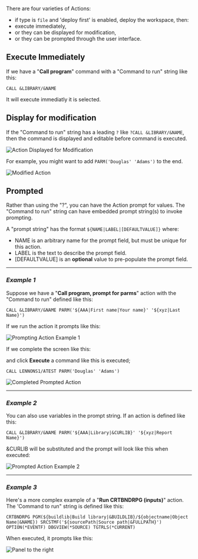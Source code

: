 There are four varieties of Actions:

- if type is `file` and 'deploy first' is enabled, deploy the workspace, then:
- execute immediately,
- or they can be displayed for modification,
- or they can be prompted through the user interface.

## Execute Immediately

If we have a "**Call program**" command with a "Command to run" string like this:

`CALL &LIBRARY/&NAME`  

It will execute immediatly it is selected.

## Display for modification

<!-- panels:start -->

<!-- div:left-panel -->


If the "Command to run" string has a leading `?` like `?CALL &LIBRARY/&NAME`, then the command is displayed and editable before command is executed.

<!-- div:right-panel -->

![Action Displayed for Modification](../../../assets/actions_exec_01.png)

<!-- panels:end -->

<!-- panels:start -->

<!-- div:left-panel -->

For example, you might want to add `PARM('Douglas' 'Adams')` to the end.

<!-- div:right-panel -->

![Modified Action](../../../assets/actions_exec_02.png)

<!-- panels:end -->

## Prompted

Rather than using the "?", you can have the Action prompt for values.
The "Command to run" string can have embedded prompt string(s) to invoke prompting.

A "prompt string" has the format ``${NAME|LABEL|[DEFAULTVALUE]}`` where:

- NAME is an arbitrary name for the prompt field, but must be unique for this action.
- LABEL is the text to describe the prompt field.
- [DEFAULTVALUE] is an **optional** value to pre-populate the prompt field.

---

### *Example 1*

<!-- panels:start -->

<!-- div:left-panel -->

Suppose we have a "**Call program, prompt for parms**" action with the "Command to run" defined like this:

```
CALL &LIBRARY/&NAME PARM('${AAA|First name|Your name}' '${xyz|Last Name}')
```

If we run the action it prompts like this:

<!-- div:right-panel -->

![Prompting Action Example 1](../../../assets/actions_exec_03.png)

<!-- panels:end -->

<!-- panels:start -->

<!-- div:left-panel -->


If we complete the screen like this:

and click **Execute** a command like this is executed;

```
CALL LENNONS1/ATEST PARM('Douglas' 'Adams')
```

<!-- div:right-panel -->

![Completed Prompted Action](../../../assets/actions_exec_04.png)

<!-- panels:end -->

---

### *Example 2*

<!-- panels:start -->

<!-- div:left-panel -->

You can also use variables in the prompt string. If an action is defined like this:

```
CALL &LIBRARY/&NAME PARM('${AAA|Library|&CURLIB}' '${xyz|Report Name}')
```

&CURLIB will be substituted and the prompt will look like this when executed:

<!-- div:right-panel -->

![Prompted Action Example 2](../../../assets/actions_exec_05.png)

<!-- panels:end -->

---

### *Example 3*

<!-- panels:start -->

<!-- div:left-panel -->

Here's a more complex example of a "**Run CRTBNDRPG (inputs)**" action.
The 'Command to run" string is defined like this:

```
CRTBNDRPG PGM(${buildlib|Build library|&BUILDLIB}/${objectname|Object Name|&NAME}) SRCSTMF('${sourcePath|Source path|&FULLPATH}') OPTION(*EVENTF) DBGVIEW(*SOURCE) TGTRLS(*CURRENT)
```

When executed, it prompts like this: 

<!-- div:right-panel -->

![Panel to the right](../../../assets/compile_04.png)

<!-- panels:end -->
